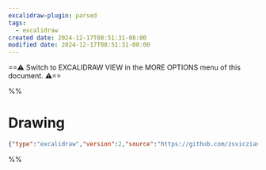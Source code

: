 ```yaml
---
excalidraw-plugin: parsed
tags:
  - excalidraw
created date: 2024-12-17T08:51:31-08:00
modified date: 2024-12-17T08:51:31-08:00
---
```

==⚠  Switch to EXCALIDRAW VIEW in the MORE OPTIONS menu of this document. ⚠==


%%
# Drawing
```json
{"type":"excalidraw","version":2,"source":"https://github.com/zsviczian/obsidian-excalidraw-plugin/releases/tag/1.9.20","elements":[],"appState":{"gridSize":null,"viewBackgroundColor":"#ffffff"}}
```
%%